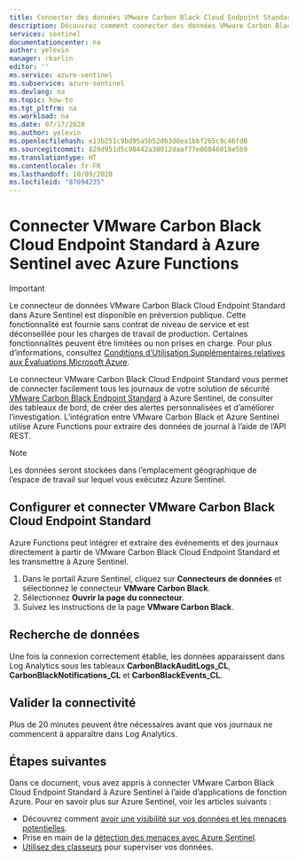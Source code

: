 ```yaml
---
title: Connecter des données VMware Carbon Black Cloud Endpoint Standard à Azure Sentinel | Microsoft Docs
description: Découvrez comment connecter des données VMware Carbon Black Cloud Endpoint Standard à Azure Sentinel.
services: sentinel
documentationcenter: na
author: yelevin
manager: rkarlin
editor: ''
ms.service: azure-sentinel
ms.subservice: azure-sentinel
ms.devlang: na
ms.topic: how-to
ms.tgt_pltfrm: na
ms.workload: na
ms.date: 07/17/2020
ms.author: yelevin
ms.openlocfilehash: e13b251c9bd95a5b52d63d8ea1bbf265c9c46fd8
ms.sourcegitcommit: 829d951d5c90442a38012daaf77e86046018e5b9
ms.translationtype: HT
ms.contentlocale: fr-FR
ms.lasthandoff: 10/09/2020
ms.locfileid: "87094235"
---
```

# <a name="connect-your-vmware-carbon-black-cloud-endpoint-standard-to-azure-sentinel-with-azure-function"></a>Connecter VMware Carbon Black Cloud Endpoint Standard à Azure Sentinel avec Azure Functions

> [!IMPORTANT]
> Le connecteur de données VMware Carbon Black Cloud Endpoint Standard dans Azure Sentinel est disponible en préversion publique.
> Cette fonctionnalité est fournie sans contrat de niveau de service et est déconseillée pour les charges de travail de production. Certaines fonctionnalités peuvent être limitées ou non prises en charge. Pour plus d’informations, consultez [Conditions d’Utilisation Supplémentaires relatives aux Évaluations Microsoft Azure](https://azure.microsoft.com/support/legal/preview-supplemental-terms/).

Le connecteur VMware Carbon Black Cloud Endpoint Standard vous permet de connecter facilement tous les journaux de votre solution de sécurité [VMware Carbon Black Endpoint Standard](https://www.carbonblack.com/products/endpoint-standard/) à Azure Sentinel, de consulter des tableaux de bord, de créer des alertes personnalisées et d’améliorer l’investigation. L’intégration entre VMware Carbon Black et Azure Sentinel utilise Azure Functions pour extraire des données de journal à l’aide de l’API REST.


> [!NOTE]
> Les données seront stockées dans l’emplacement géographique de l’espace de travail sur lequel vous exécutez Azure Sentinel.

## <a name="configure-and-connect-vmware-carbon-black-cloud-endpoint-standard"></a>Configurer et connecter VMware Carbon Black Cloud Endpoint Standard

Azure Functions peut intégrer et extraire des événements et des journaux directement à partir de VMware Carbon Black Cloud Endpoint Standard et les transmettre à Azure Sentinel.

1. Dans le portail Azure Sentinel, cliquez sur **Connecteurs de données** et sélectionnez le connecteur **VMware Carbon Black**.
2. Sélectionnez **Ouvrir la page du connecteur**.
3. Suivez les instructions de la page **VMware Carbon Black**.


## <a name="find-your-data"></a>Recherche de données

Une fois la connexion correctement établie, les données apparaissent dans Log Analytics sous les tableaux **CarbonBlackAuditLogs_CL**, **CarbonBlackNotifications_CL** et ****CarbonBlackEvents_CL****.

## <a name="validate-connectivity"></a>Valider la connectivité
Plus de 20 minutes peuvent être nécessaires avant que vos journaux ne commencent à apparaître dans Log Analytics. 


## <a name="next-steps"></a>Étapes suivantes
Dans ce document, vous avez appris à connecter VMware Carbon Black Cloud Endpoint Standard à Azure Sentinel à l’aide d’applications de fonction Azure. Pour en savoir plus sur Azure Sentinel, voir les articles suivants :
- Découvrez comment [avoir une visibilité sur vos données et les menaces potentielles](quickstart-get-visibility.md).
- Prise en main de la [détection des menaces avec Azure Sentinel](tutorial-detect-threats-built-in.md).
- [Utilisez des classeurs](tutorial-monitor-your-data.md) pour superviser vos données.

